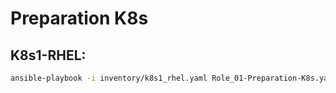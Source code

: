 # Preparation K8s

## K8s1-RHEL:
```bash
ansible-playbook -i inventory/k8s1_rhel.yaml Role_01-Preparation-K8s.yaml -b
```